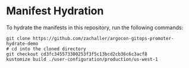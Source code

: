 # Manifest Hydration

To hydrate the manifests in this repository, run the following commands:

```shell
git clone https://github.com/zachaller/argocon-gitops-promoter-hydrate-demo
# cd into the cloned directory
git checkout cd3fc345573300253f3f5c13bcd2cb36c6c3acf8
kustomize build ./user-configuration/production/us-west-1
```
